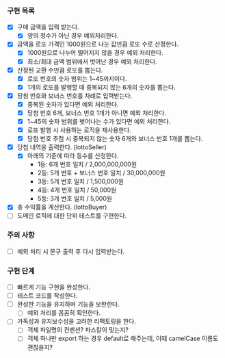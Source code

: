 ### 구현 목록  
- [x] 구매 금액을 입력 받는다. 
  - [x] 양의 정수가 아닌 경우 예외처리한다.
- [x] 금액을 로또 가격인 1000원으로 나눈 값만큼 로또 수로 산정한다. 
  - [x] 1000원으로 나누어 떨어지지 않을 경우 예외 처리한다.  
  - [x] 최소/최대 금액 범위에서 벗어난 경우 예외 처리한다.  
- [x] 산정된 교환 수만큼 로또를 뽑는다. 
  - [x] 로또 번호의 숫자 범위는 1~45까지이다. 
  - [x] 1개의 로또를 발행할 때 중복되지 않는 6개의 숫자를 뽑는다.  
- [x] 당첨 번호와 보너스 번호를 차례로 입력받는다.  
  - [x] 중복된 숫자가 있다면 예외 처리한다.  
  - [x] 당첨 번호 6개, 보너스 번호 1개가 아니면 예외 처리한다.  
  - [x] 1~45의 숫자 범위를 벗어나는 수가 있다면 예외 처리한다.  
  - [x] 로또 발행 시 사용하는 로직을 재사용한다.  
  - [x] 당첨 번호 추첨 시 중복되지 않는 숫자 6개와 보너스 번호 1개를 뽑는다. 
- [x] 당첨 내역을 출력한다. (lottoSeller)  
  - [x] 아래의 기준에 따라 등수를 산정한다.   
      - 1등: 6개 번호 일치 / 2,000,000,000원  
      - 2등: 5개 번호 + 보너스 번호 일치 / 30,000,000원  
      - 3등: 5개 번호 일치 / 1,500,000원  
      - 4등: 4개 번호 일치 / 50,000원  
      - 5등: 3개 번호 일치 / 5,000원  
- [x] 총 수익률을 계산한다. (lottoBuyer)  
- [ ] 도메인 로직에 대한 단위 테스트를 구현한다.  
  
### 주의 사항  
- [ ] 예외 처리 시 문구 출력 후 다시 입력받는다.  


### 구현 단계
- [ ] 빠르게 기능 구현을 완성한다.  
- [ ] 테스트 코드를 작성한다.  
- [ ] 완성한 기능을 유지하며 기능을 보완한다.
  - [ ] 예외 처리를 꼼꼼히 확인한다.  
- [ ] 가독성과 유지보수성을 고려한 리팩토링을 한다.  
  - [ ] 객체 파일명의 컨벤션? 파스칼이 맞는지?  
  - [ ] 객체 하나만 export 하는 경우 default로 해주는데, 이떄 camelCase 이름도 괜찮을지?  